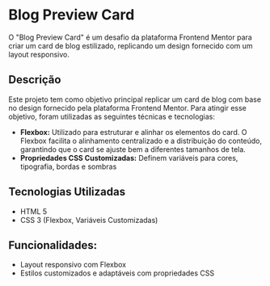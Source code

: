 # Blog Preview Card
O "Blog Preview Card" é um desafio da plataforma Frontend Mentor para criar um card de blog estilizado, replicando um design fornecido com um layout responsivo.

## Descrição
Este projeto tem como objetivo principal replicar um card de blog com base no design fornecido pela plataforma Frontend Mentor. Para atingir esse objetivo, foram utilizadas as seguintes técnicas e tecnologias:

- **Flexbox:** Utilizado para estruturar e alinhar os elementos do card. O Flexbox facilita o alinhamento centralizado e a distribuição do conteúdo, garantindo que o card se ajuste bem a diferentes tamanhos de tela.
- **Propriedades CSS Customizadas:** Definem variáveis para cores, tipografia, bordas e sombras

## Tecnologias Utilizadas
- HTML 5
- CSS 3 (Flexbox, Variáveis Customizadas)

## Funcionalidades:
- Layout responsivo com Flexbox
- Estilos customizados e adaptáveis com propriedades CSS
